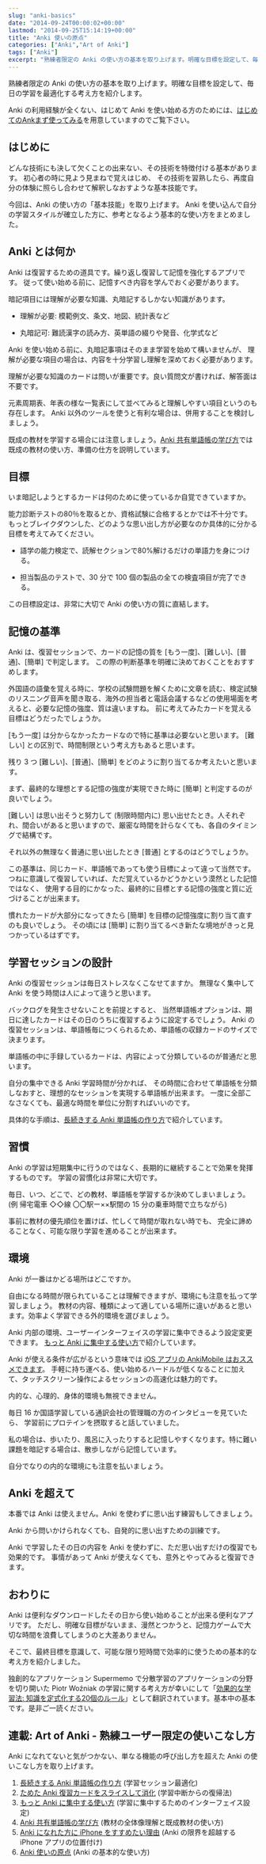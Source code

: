 ```yaml
---
slug: "anki-basics"
date: "2014-09-24T00:00:02+00:00"
lastmod: "2014-09-25T15:14:19+00:00"
title: "Anki 使いの原点"
categories: ["Anki","Art of Anki"]
tags: ["Anki"]
excerpt: "熟練者限定の Anki の使い方の基本を取り上げます。明確な目標を設定して、毎日の学習を最適化する考え方を紹介します。"
---
```

<section id="preamble">
<p>熟練者限定の Anki の使い方の基本を取り上げます。明確な目標を設定して、毎日の学習を最適化する考え方を紹介します。</p>
<p>Anki の利用経験が全くない、はじめて Anki を使い始める方のためには、<a href="/how-to-anki/">はじめてのAnkまず使ってみる</a>を用意していますのでご覧下さい。</p>
</section>
<section id="はじめに">
  <div class="page-header">
    <h2>はじめに</h2>
  </div>
<p>どんな技術にも決して欠くことの出来ない、その技術を特徴付ける基本があります。
初心者の時に見よう見まねで覚えはじめ、
その技術を習熟したら、再度自分の体験に照らし合わせて解釈しなおすような基本技能です。</p>
<p>今回は、Anki の使い方の「基本技能」を取り上げます。
Anki を使い込んで自分の学習スタイルが確立した方に、参考となるよう基本的な使い方をまとめました。</p>
</section>
<section id="anki_とは何か">
  <div class="page-header">
    <h2>Anki とは何か</h2>
  </div>
<p>Anki は復習するための道具です。繰り返し復習して記憶を強化するアプリです。
従って使い始める前に、記憶すべき内容を学んでおく必要があります。</p>
<p>暗記項目には理解が必要な知識、丸暗記するしかない知識があります。</p>
<div class="ulist"><ul>
<li>
<p>
理解が必要: 模範例文、条文、地図、統計表など
</p>
</li>
<li>
<p>
丸暗記可: 難読漢字の読み方、英単語の綴りや発音、化学式など
</p>
</li>
</ul></div>
<p>Anki を使い始める前に、丸暗記事項はそのまま学習を始めて構いませんが、
理解が必要な項目の場合は、内容を十分学習し理解を深めておく必要があります。</p>
<p>理解が必要な知識のカードは問いが重要です。良い質問文が書ければ、解答面は不要です。</p>
<p>元素周期表、年表の様な一覧表にして並べてみると理解しやすい項目というのも存在します。
Anki 以外のツールを使うと有利な場合は、併用することを検討しましょう。</p>
<p>既成の教材を学習する場合には注意しましょう。<a href="/anki-learning-with-shared-decks/">Anki 共有単語帳の学び方</a>では既成の教材の使い方、準備の仕方を説明しています。</p>
</section>
<section id="目標">
  <div class="page-header">
    <h2>目標</h2>
  </div>
<p>いま暗記しようとするカードは何のために使っているか自覚できていますか。</p>
<p>能力診断テストの80％を取るとか、資格試験に合格するとかでは不十分です。
もっとブレイクダウンした、どのような思い出し方が必要なのか具体的に分かる目標を考えてみてください。</p>
<div class="ulist"><ul>
<li>
<p>
語学の能力検定で、読解セクションで80%解けるだけの単語力を身につける。
</p>
</li>
<li>
<p>
担当製品のテストで、30 分で 100 個の製品の全ての検査項目が完了できる。
</p>
</li>
</ul></div>
<p>この目標設定は、非常に大切で Anki の使い方の質に直結します。</p>
</section>
<section id="記憶の基準">
  <div class="page-header">
    <h2>記憶の基準</h2>
  </div>
<p>Anki は、復習セッションで、カードの記憶の質を [もう一度]、[難しい]、[普通]、[簡単] で判定します。
この際の判断基準を明確に決めておくことをおすすめします。</p>
<p>外国語の語彙を覚える時に、学校の試験問題を解くために文章を読む、検定試験のリスニング音声を聞き取る、海外の担当者と電話会議するなどの使用場面を考えると、必要な記憶の強度、質は違いますね。
前に考えてみたカードを覚える目標はどうだったでしょうか。</p>
<p>[もう一度] は分からなかったカードなので特に基準は必要ないと思います。
[難しい] との区別で、時間制限という考え方もあると思います。</p>
<p>残り 3 つ [難しい]、[普通]、[簡単] をどのように割り当てるか考えたいと思います。</p>
<p>まず、最終的な理想とする記憶の強度が実現できた時に [簡単] と判定するのが良いでしょう。</p>
<p>[難しい] は思い出そうと努力して (制限時間内に) 思い出せたとき。人それぞれ、間合いがあると思いますので、厳密な時間を計らなくても、各自のタイミングで結構です。</p>
<p>それ以外の無理なく普通に思い出したとき [普通] とするのはどうでしょうか。</p>
<p>この基準は、同じカード、単語帳であっても使う目標によって違って当然です。
つねに意識して復習していれば、ただ覚えているかどうかという漠然とした記憶ではなく、
使用する目的にかなった、最終的に目標とする記憶の強度と質に近づけることが出来ます。</p>
<p>慣れたカードが大部分になってきたら [簡単] を目標の記憶強度に割り当て直すのも良いでしょう。
その頃には [簡単] に割り当てるべき新たな境地がきっと見つかっているはずです。</p>
</section>
<section id="学習セッションの設計">
  <div class="page-header">
    <h2>学習セッションの設計</h2>
  </div>
<p>Anki の復習セッションは毎日ストレスなくこなせてますか。
無理なく集中して Anki を使う時間は人によって違うと思います。</p>
<p>バックログを発生させないことを前提とすると、
当然単語帳オプションは、期日に達したカードはその日のうちに復習するように設定するでしょう。
Anki の復習セッションは、単語帳毎につくられるため、単語帳の収録カードのサイズで決まります。</p>
<p>単語帳の中に手録しているカードは、内容によって分類しているのが普通だと思います。</p>
<p>自分の集中できる Anki 学習時間が分かれば、
その時間に合わせて単語帳を分類しなおすと、理想的なセッションを実現する単語帳が出来ます。
一度に全部こなさなくても、最適な時間を単位に分割すればいいのです。</p>
<p>具体的な手順は、<a href="/how-to-make-anki-decks-sustainable/">長続きする Anki 単語帳の作り方</a>で紹介しています。</p>
</section>
<section id="習慣">
  <div class="page-header">
    <h2>習慣</h2>
  </div>
<p>Anki の学習は短期集中に行うのではなく、長期的に継続することで効果を発揮するものです。
学習の習慣化は非常に大切です。</p>
<p>毎日、いつ、どこで、どの教材、単語帳を学習するか決めてしまいましょう。
(例 帰宅電車 ◇◇線 〇〇駅ー××駅間の 15 分の乗車時間で立ちながら)</p>
<p>事前に教材の優先順位を置けば、忙しくて時間が取れない時でも、
完全に諦めることなく、可能な限り学習を進めることが出来ます。</p>
</section>
<section id="環境">
  <div class="page-header">
    <h2>環境</h2>
  </div>
<p>Anki が一番はかどる場所はどこですか。</p>
<p>自由になる時間が限られていることは理解できますが、環境にも注意を払って学習しましょう。
教材の内容、種類によって適している場所に違いがあると思います。効率よく学習できる外的環境を選びましょう。</p>
<p>Anki 内部の環境、ユーザーインターフェイスの学習に集中できるよう設定変更できます。
<a href="/bias-free-anki-learning/">もっと Anki に集中する使い方</a>で紹介しています。</p>
<p>Anki が使える条件が広がるという意味では <a href="/anki-mastery-calls-for-iphone/">iOS アプリの AnkiMobile はおススメできます</a>。
手軽に持ち運べる、使い始めるハードルが低くなることに加えて、タッチスクリーン操作によるセッションの高速化は魅力的です。</p>
<p>内的な、心理的、身体的環境も無視できません。</p>
<p>毎日 16 か国語学習している通訳会社の管理職の方のインタビューを見ていたら、
学習前にプロテインを摂取すると話していました。</p>
<p>私の場合は、歩いたり、風呂に入ったりすると記憶しやすくなります。特に難い課題を暗記する場合は、散歩しながら記憶しています。</p>
<p>自分でなりの内的な環境にも注意を払いましょう。</p>
</section>
<section id="anki_を超えて">
  <div class="page-header">
    <h2>Anki を超えて</h2>
  </div>
<p>本番では Anki は使えません。Anki を使わずに思い出す練習もしてきましょう。</p>
<p>Anki から問いかけられなくても、自発的に思い出すための訓練です。</p>
<p>Anki で学習したその日の内容を Anki を使わずに、ただ思い出すだけの復習でも効果的です。
事情があって Anki が使えなくても、意外とやってみると復習できます。</p>
</section>
<section id="おわりに">
  <div class="page-header">
    <h2>おわりに</h2>
  </div>
<p>Anki は便利なダウンロードしたその日から使い始めることが出来る便利なアプリです。
ただし、明確な目標がないまま、漫然とつかうと、記憶力ゲームで大切な時間を浪費してしまうのと大差ありません。</p>
<p>そこで、最終目標を意識して、可能な限り短時間で効率的に使うための基本的な考え方を紹介しました。</p>
<p>独創的なアプリケーション Supermemo で分散学習のアプリケーションの分野を切り開いた Piotr Woźniak の学習に関する考え方が幸いにして「<a target="_new" href="http://d.hatena.ne.jp/rage2050/20110502">効果的な学習法: 知識を定式化する20個のルール</a>」として翻訳されています。基本中の基本です。是非ご一読ください。</p>
</section>
<section id="連載_art_of_anki_熟練ユーザー限定の使いこなし方">
  <div class="page-header">
    <h2>連載: Art of Anki - 熟練ユーザー限定の使いこなし方</h2>
  </div>
<p>Anki になれてないと気がつかない、単なる機能の呼び出し方を超えた Anki の使いこなし方を取り上げます。</p>
<ol>
<li>
<a href="/how-to-make-anki-decks-sustainable/">長続きする Anki 単語帳の作り方</a> (学習セッション最適化)
</li>
<li>
<a href="/cutting-up-your-anki-backlog/">ためた Anki 復習カードをスライスして消化</a> (学習中断からの復帰法)
</li>
<li>
<a href="/bias-free-anki-learning/">もっと Anki に集中する使い方</a> (学習に集中するためのインターフェイス設定)
</li>
<li>
<a href="/anki-learning-with-shared-decks/">Anki 共有単語帳の学び方</a> (教材の全体像理解と既成教材の使い方)
</li>
<li>
<a href="/anki-mastery-calls-for-iphone/">Anki になれた方に iPhone をすすめたい理由</a> (Anki の限界を超越する iPhone アプリの位置付け)
</li>
<li>
<a href="/anki-basics/">Anki 使いの原点</a> (Anki の基本的な使い方)
</li>
</ol>
</section>


